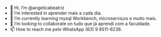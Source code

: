- 👋 Hi, I’m @angelicabeatriz
- 👀 I’m interested in  aprender mais a cada dia.
- 🌱 I’m currently learning mysql Workbench, microserviços e muito mais.
- 💞️ I’m looking to collaborate on tudo que já aprendi com a faculdade.
- 📫 How to reach me  pelo WhatsApp (63) 9 8511-6238.

<!---
angelicabeatriz/angelicabeatriz is a ✨ special ✨ repository because its `README.md` (this file) appears on your GitHub profile.
You can click the Preview link to take a look at your changes
--->
